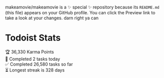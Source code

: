 makeamovie/makeamovie is a ✨ special ✨ repository because its `README.md` (this file) appears on your GitHub profile.
You can click the Preview link to take a look at your changes. darn right ya can

# Todoist Stats

<!-- TODO-IST:START -->
🏆  36,330 Karma Points           
🌸  Completed 2 tasks today           
✅  Completed 26,580 tasks so far           
⏳  Longest streak is 328 days
<!-- TODO-IST:END -->